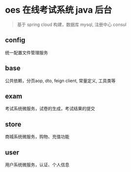# oes 在线考试系统 java 后台

> 基于 spring cloud 构建，数据库 mysql, 注册中心 consul

## config

统一配置文件管理服务

## base

公共依赖，分页aop, dto, feign client, 常量定义, 工具类等

## exam

考试系统微服务，试卷的生成，考试结果的提交

## store

商城系统微服务，购物、充值功能

## user

用户系统微服务，认证、个人信息
